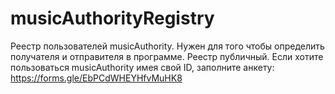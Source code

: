 # musicAuthorityRegistry
Реестр пользователей musicAuthority. Нужен для того чтобы определить получателя и отправителя в программе. Реестр публичный. 
Если хотите пользоваться musicAuthority имея свой ID, заполните анкету: https://forms.gle/EbPCdWHEYHfvMuHK8
